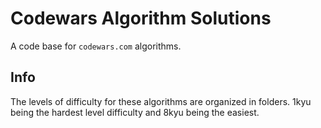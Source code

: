 # Codewars Algorithm Solutions

A code base for `codewars.com` algorithms.

## Info

The levels of difficulty for these algorithms are organized in folders. 1kyu being the hardest level difficulty and 8kyu being the easiest.
